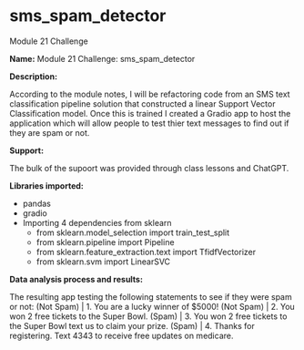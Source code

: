 # sms_spam_detector
Module 21 Challenge

**Name:** Module 21 Challenge: sms_spam_detector

**Description:**

According to the module notes, I will be refactoring code from an SMS text classification pipeline solution that constructed a linear Support Vector Classification model.  Once this is trained I created a Gradio app to host the application which will allow people to test thier text messages to find out if they are spam or not.  

**Support:**

The bulk of the supoort was provided through class lessons and ChatGPT.

**Libraries imported:**

- pandas
- gradio
- Importing 4 dependencies from sklearn
    - from sklearn.model_selection import train_test_split
    - from sklearn.pipeline import Pipeline
    - from sklearn.feature_extraction.text import TfidfVectorizer
    - from sklearn.svm import LinearSVC


**Data analysis process and results:**

The resulting app testing the following statements to see if they were spam or not: 
    (Not Spam) | 1. You are a lucky winner of $5000!
    (Not Spam) | 2. You won 2 free tickets to the Super Bowl.
    (Spam)     | 3. You won 2 free tickets to the Super Bowl text us to claim your prize.
    (Spam)     | 4. Thanks for registering. Text 4343 to receive free updates on medicare.